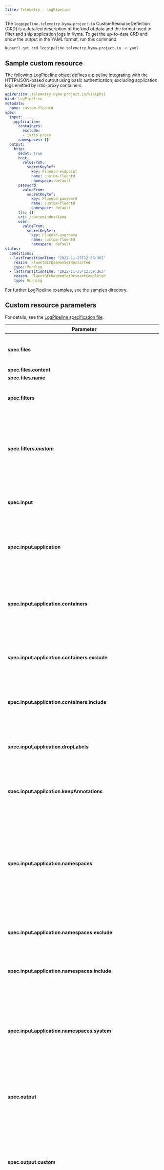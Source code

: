 ```yaml
---
title: Telemetry - LogPipeline
---
```


The `logpipeline.telemetry.kyma-project.io` CustomResourceDefinition (CRD) is a detailed description of the kind of data and the format used to filter and ship application logs in Kyma. To get the up-to-date CRD and show the output in the YAML format, run this command:

```bash
kubectl get crd logpipeline.telemetry.kyma-project.io -o yaml
```

## Sample custom resource

The following LogPipeline object defines a pipeline integrating with the HTTP/JSON-based output using basic authentication, excluding application logs emitted by istio-proxy containers.

```yaml
apiVersion: telemetry.kyma-project.io/v1alpha1
kind: LogPipeline
metadata:
  name: custom-fluentd
spec:
  input:
    application:
      containers:
        exclude:
        - istio-proxy
      namespaces: {}
  output:
    http:
      dedot: true
      host:
        valueFrom:
          secretKeyRef:
            key: Fluentd-endpoint
            name: custom-fluentd
            namespace: default
      password:
        valueFrom:
          secretKeyRef:
            key: Fluentd-password
            name: custom-fluentd
            namespace: default
      tls: {}
      uri: /customindex/kyma
      user:
        valueFrom:
          secretKeyRef:
            key: Fluentd-username
            name: custom-fluentd
            namespace: default
status:
  conditions:
  - lastTransitionTime: "2022-11-25T12:38:36Z"
    reason: FluentBitDaemonSetRestarted
    type: Pending
  - lastTransitionTime: "2022-11-25T12:39:26Z"
    reason: FluentBitDaemonSetRestartCompleted
    type: Running
```

For further LogPipeline examples, see the [samples](https://github.com/kyma-project/telemetry-manager/tree/main/config/samples) directory.

## Custom resource parameters

For details, see the [LogPipeline specification file](https://github.com/kyma-project/telemetry-manager/blob/main/apis/telemetry/v1alpha1/logpipeline_types.go).

<!-- The table below was generated automatically -->
<!-- Some special tags (html comments) are at the end of lines due to markdown requirements. -->
<!-- The content between "TABLE-START" and "TABLE-END" will be replaced -->

<!-- TABLE-START -->
<!-- LogPipeline v1alpha1 telemetry.kyma-project.io -->
| Parameter         | Description                                   |
| ---------------------------------------- | ---------|
| **spec.files** | Provides file content to be consumed by a LogPipeline configuration |
| **spec.files.content** |  |
| **spec.files.name** |  |
| **spec.filters** | Describes a filtering option on the logs of the pipeline. |
| **spec.filters.custom** | Custom filter definition in the Fluent Bit syntax. Note: If you use a `custom` filter, you put the LogPipeline in unsupported mode. |
| **spec.input** | Defines where to collect logs, including selector mechanisms. |
| **spec.input.application** | Configures in more detail from which containers application logs are enabled as input. |
| **spec.input.application.containers** | Describes whether application logs from specific containers are selected. The options are mutually exclusive. |
| **spec.input.application.containers.exclude** | Specifies to exclude only the container logs with the specified container names. |
| **spec.input.application.containers.include** | Specifies to include only the container logs with the specified container names. |
| **spec.input.application.dropLabels** | Defines whether to drop all Kubernetes labels. The default is `false`. |
| **spec.input.application.keepAnnotations** | Defines whether to keep all Kubernetes annotations. The default is `false`. |
| **spec.input.application.namespaces** | Describes whether application logs from specific Namespaces are selected. The options are mutually exclusive. System Namespaces are excluded by default from the collection. |
| **spec.input.application.namespaces.exclude** | Exclude the container logs of the specified Namespace names. |
| **spec.input.application.namespaces.include** | Include only the container logs of the specified Namespace names. |
| **spec.input.application.namespaces.system** | Set to `true` if collecting from all Namespaces must also include the system Namespaces like kube-system, istio-system, and kyma-system. |
| **spec.output** | [Fluent Bit output](https://docs.fluentbit.io/manual/pipeline/outputs) where you want to push the logs. Only one output can be specified. |
| **spec.output.custom** | Defines a custom output in the Fluent Bit syntax. Note: If you use a `custom` output, you put the LogPipeline in unsupported mode. |
| **spec.output.grafana-loki** | Configures an output to the Kyma-internal Loki instance. [Fluent Bit grafana-loki output](https://grafana.com/docs/loki/v2.2.x/clients/fluentbit/). **Note:** This output is considered legacy and is only provided for backward compatibility with the [deprecated](https://kyma-project.io/blog/2022/11/2/loki-deprecation/) in-cluster Loki instance. It might not be compatible with the latest Loki versions. For integration with a custom Loki installation use the `custom` output with the name `loki` instead, see also [Installing a custom Loki stack in Kyma](https://github.com/kyma-project/examples/tree/main/loki). |
| **spec.output.grafana-loki.labels** | Labels to set for each log record. |
| **spec.output.grafana-loki.removeKeys** | Attributes to be removed from a log record. |
| **spec.output.grafana-loki.url** | Grafana Loki URL. |
| **spec.output.grafana-loki.url.value** | Value that can contain references to Secret values. |
| **spec.output.grafana-loki.url.valueFrom** |  |
| **spec.output.grafana-loki.url.valueFrom.secretKeyRef** | Refers to a key in a Secret. You must provide `name` and `namespace` of the Secret, as well as the name of the `key`. |
| **spec.output.grafana-loki.url.valueFrom.secretKeyRef.key** |  |
| **spec.output.grafana-loki.url.valueFrom.secretKeyRef.name** |  |
| **spec.output.grafana-loki.url.valueFrom.secretKeyRef.namespace** |  |
| **spec.output.http** | Configures an HTTP-based output compatible with the Fluent Bit HTTP output plugin. |
| **spec.output.http.compress** | Defines the compression algorithm to use. |
| **spec.output.http.dedot** | Enables de-dotting of Kubernetes labels and annotations for compatibility with ElasticSearch based backends. Dots (.) will be replaced by underscores (_). Default is `false`. |
| **spec.output.http.format** | Data format to be used in the HTTP request body. Default is `json`. |
| **spec.output.http.host** | Defines the host of the HTTP receiver. |
| **spec.output.http.host.value** | Value that can contain references to Secret values. |
| **spec.output.http.host.valueFrom** |  |
| **spec.output.http.host.valueFrom.secretKeyRef** | Refers to a key in a Secret. You must provide `name` and `namespace` of the Secret, as well as the name of the `key`. |
| **spec.output.http.host.valueFrom.secretKeyRef.key** |  |
| **spec.output.http.host.valueFrom.secretKeyRef.name** |  |
| **spec.output.http.host.valueFrom.secretKeyRef.namespace** |  |
| **spec.output.http.password** | Defines the basic auth password. |
| **spec.output.http.password.value** | Value that can contain references to Secret values. |
| **spec.output.http.password.valueFrom** |  |
| **spec.output.http.password.valueFrom.secretKeyRef** | Refers to a key in a Secret. You must provide `name` and `namespace` of the Secret, as well as the name of the `key`. |
| **spec.output.http.password.valueFrom.secretKeyRef.key** |  |
| **spec.output.http.password.valueFrom.secretKeyRef.name** |  |
| **spec.output.http.password.valueFrom.secretKeyRef.namespace** |  |
| **spec.output.http.port** | Defines the port of the HTTP receiver. Default is 443. |
| **spec.output.http.tls** | Configures TLS for the HTTP target server. |
| **spec.output.http.tls.disabled** | Indicates if TLS is disabled or enabled. Default is `false`. |
| **spec.output.http.tls.skipCertificateValidation** | If `true`, the validation of certificates is skipped. Default is `false`. |
| **spec.output.http.uri** | Defines the URI of the HTTP receiver. Default is "/". |
| **spec.output.http.user** | Defines the basic auth user. |
| **spec.output.http.user.value** | Value that can contain references to Secret values. |
| **spec.output.http.user.valueFrom** |  |
| **spec.output.http.user.valueFrom.secretKeyRef** | Refers to a key in a Secret. You must provide `name` and `namespace` of the Secret, as well as the name of the `key`. |
| **spec.output.http.user.valueFrom.secretKeyRef.key** |  |
| **spec.output.http.user.valueFrom.secretKeyRef.name** |  |
| **spec.output.http.user.valueFrom.secretKeyRef.namespace** |  |
| **spec.variables** | A list of mappings from Kubernetes Secret keys to environment variables. Mapped keys are mounted as environment variables, so that they are available as [Variables](https://docs.fluentbit.io/manual/administration/configuring-fluent-bit/classic-mode/variables) in the sections. |
| **spec.variables.name** | Name of the variable to map. |
| **spec.variables.valueFrom** |  |
| **spec.variables.valueFrom.secretKeyRef** | Refers to a key in a Secret. You must provide `name` and `namespace` of the Secret, as well as the name of the `key`. |
| **spec.variables.valueFrom.secretKeyRef.key** |  |
| **spec.variables.valueFrom.secretKeyRef.name** |  |
| **spec.variables.valueFrom.secretKeyRef.namespace** |  |
| **status.conditions** | An array of conditions describing the status of the pipeline. |
| **status.conditions.lastTransitionTime** | An array of conditions describing the status of the pipeline. |
| **status.conditions.reason** | An array of conditions describing the status of the pipeline. |
| **status.conditions.type** | The possible transition types are:<br>- `Running`: The instance is ready and usable.<br>- `Pending`: The pipeline is being activated. |
| **status.unsupportedMode** | Is active when the LogPipeline uses a `custom` output or filter; see [unsupported mode](./../../01-overview/main-areas/telemetry/telemetry-02-logs.md#unsupported-mode#unsupported-mode). |<!-- TABLE-END -->
